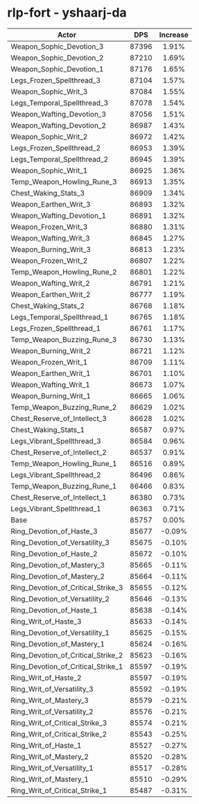 # rlp-fort - yshaarj-da
| Actor | DPS | Increase |
|---|:---:|:---:|
|Weapon_Sophic_Devotion_3|87396|1.91%|
|Weapon_Sophic_Devotion_2|87210|1.69%|
|Weapon_Sophic_Devotion_1|87176|1.65%|
|Legs_Frozen_Spellthread_3|87104|1.57%|
|Weapon_Sophic_Writ_3|87084|1.55%|
|Legs_Temporal_Spellthread_3|87078|1.54%|
|Weapon_Wafting_Devotion_3|87056|1.51%|
|Weapon_Wafting_Devotion_2|86987|1.43%|
|Weapon_Sophic_Writ_2|86972|1.42%|
|Legs_Frozen_Spellthread_2|86953|1.39%|
|Legs_Temporal_Spellthread_2|86945|1.39%|
|Weapon_Sophic_Writ_1|86925|1.36%|
|Temp_Weapon_Howling_Rune_3|86913|1.35%|
|Chest_Waking_Stats_3|86909|1.34%|
|Weapon_Earthen_Writ_3|86893|1.32%|
|Weapon_Wafting_Devotion_1|86891|1.32%|
|Weapon_Frozen_Writ_3|86880|1.31%|
|Weapon_Wafting_Writ_3|86845|1.27%|
|Weapon_Burning_Writ_3|86813|1.23%|
|Weapon_Frozen_Writ_2|86807|1.22%|
|Temp_Weapon_Howling_Rune_2|86801|1.22%|
|Weapon_Wafting_Writ_2|86791|1.21%|
|Weapon_Earthen_Writ_2|86777|1.19%|
|Chest_Waking_Stats_2|86768|1.18%|
|Legs_Temporal_Spellthread_1|86765|1.18%|
|Legs_Frozen_Spellthread_1|86761|1.17%|
|Temp_Weapon_Buzzing_Rune_3|86730|1.13%|
|Weapon_Burning_Writ_2|86721|1.12%|
|Weapon_Frozen_Writ_1|86709|1.11%|
|Weapon_Earthen_Writ_1|86701|1.10%|
|Weapon_Wafting_Writ_1|86673|1.07%|
|Weapon_Burning_Writ_1|86665|1.06%|
|Temp_Weapon_Buzzing_Rune_2|86629|1.02%|
|Chest_Reserve_of_Intellect_3|86628|1.02%|
|Chest_Waking_Stats_1|86587|0.97%|
|Legs_Vibrant_Spellthread_3|86584|0.96%|
|Chest_Reserve_of_Intellect_2|86537|0.91%|
|Temp_Weapon_Howling_Rune_1|86516|0.89%|
|Legs_Vibrant_Spellthread_2|86496|0.86%|
|Temp_Weapon_Buzzing_Rune_1|86466|0.83%|
|Chest_Reserve_of_Intellect_1|86380|0.73%|
|Legs_Vibrant_Spellthread_1|86363|0.71%|
|Base|85757|0.00%|
|Ring_Devotion_of_Haste_3|85677|-0.09%|
|Ring_Devotion_of_Versatility_3|85675|-0.10%|
|Ring_Devotion_of_Haste_2|85672|-0.10%|
|Ring_Devotion_of_Mastery_3|85665|-0.11%|
|Ring_Devotion_of_Mastery_2|85664|-0.11%|
|Ring_Devotion_of_Critical_Strike_3|85655|-0.12%|
|Ring_Devotion_of_Versatility_2|85646|-0.13%|
|Ring_Devotion_of_Haste_1|85638|-0.14%|
|Ring_Writ_of_Haste_3|85633|-0.14%|
|Ring_Devotion_of_Versatility_1|85625|-0.15%|
|Ring_Devotion_of_Mastery_1|85624|-0.16%|
|Ring_Devotion_of_Critical_Strike_2|85623|-0.16%|
|Ring_Devotion_of_Critical_Strike_1|85597|-0.19%|
|Ring_Writ_of_Haste_2|85597|-0.19%|
|Ring_Writ_of_Versatility_3|85592|-0.19%|
|Ring_Writ_of_Mastery_3|85579|-0.21%|
|Ring_Writ_of_Versatility_2|85576|-0.21%|
|Ring_Writ_of_Critical_Strike_3|85574|-0.21%|
|Ring_Writ_of_Critical_Strike_2|85543|-0.25%|
|Ring_Writ_of_Haste_1|85527|-0.27%|
|Ring_Writ_of_Mastery_2|85520|-0.28%|
|Ring_Writ_of_Versatility_1|85517|-0.28%|
|Ring_Writ_of_Mastery_1|85510|-0.29%|
|Ring_Writ_of_Critical_Strike_1|85487|-0.31%|
